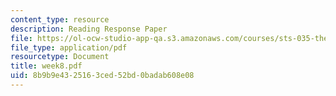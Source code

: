 ```yaml
---
content_type: resource
description: Reading Response Paper
file: https://ol-ocw-studio-app-qa.s3.amazonaws.com/courses/sts-035-the-history-of-computing-spring-2004/8b9b9e4325163ced52bd0badab608e08_week8.pdf
file_type: application/pdf
resourcetype: Document
title: week8.pdf
uid: 8b9b9e43-2516-3ced-52bd-0badab608e08
---
```

